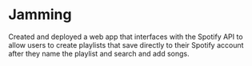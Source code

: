 # Jamming
Created and deployed a web app that interfaces with the Spotify API to allow users to create playlists that save directly to their Spotify account after they name the playlist and search and add songs.
